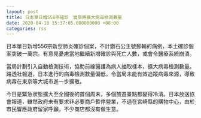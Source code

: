 ```yaml
---
layout: post
title: 日本單日增556宗確診　當局將擴大病毒檢測數量
date: 2020-04-18 15:37:05.000000000 +08:00
categories: rss
---
```


日本單日新增556宗新型肺炎確診個案，不計鑽石公主號郵輪的病例，本土確診個案突破一萬宗。有意見憂慮當地繼續新增確診與死亡人數，或會令醫療系統崩潰。

當局計劃引入自動檢測技術，協助前線醫護為病人抽取樣本，擴大病毒檢測數量。路透社報道，日本進行的病毒檢測數量偏低，令當局未能有效追蹤病毒來源，導致病毒在東京等大城市進一步擴散。

今日是緊急狀態擴大至全國後的首個周末，多個旅遊景點都變得冷清。日本放送協會報道，雖然政府未有要求非必要商戶暫停營業，不過在宮崎縣的購物中心，由於市民響應政府留家呼籲，不少商店都沒有做生意。
